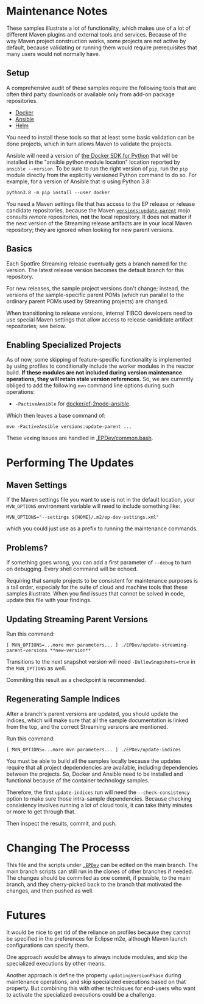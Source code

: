 # Maintenance Notes #

These samples illustrate a lot of functionality, which makes use of a
lot of different Maven plugins and external tools and
services. Because of the way Maven project construction works, some
projects are not active by default, because validating or running them
would require prerequisites that many users would not normally
have.

## Setup ##

A comprehensive audit of these samples require the following
tools that are often third party downloads or available only from
add-on package repositories.

* [Docker](https://www.docker.com)
* [Ansible](https://www.ansible.com)
* [Helm](https://helm.sh)

You need to install these tools so that at least some basic validation
can be done projects, which in turn allows Maven to validate the
projects.

Ansible will need a version of
[the Docker SDK for Python](https://docker-py.readthedocs.io/en/stable/)
that will be installed in the "ansible python module location"
location reported by `ansible --version`. To be sure to run the right
version of `pip`, run the `pip` module directly from the explicitly
versioned Python command to do so. For example, for a version of
Ansible that is using Python 3.8:

    python3.8 -m pip install --user docker

You need a Maven settings file that has access to the EP release or
release candidate repositories, because the Maven
[`versions:update-parent`](https://www.mojohaus.org/versions-maven-plugin/update-parent-mojo.html)
mojo consults _remote_ repositories, **not** the local repository. It does not
matter if the next version of the Streaming release artifacts are in your
local Maven repository; they are ignored when looking for new parent versions.

## Basics ##

Each Spotfire Streaming release eventually gets a branch named for the
version. The latest release version becomes the default branch
for this repository. 

For new releases, the sample project versions don't change; instead,
the versions of the sample-specific parent POMs (which run parallel to
the ordinary parent POMs used by Streaming projects) are changed.

When transitioning to release versions, internal TIBCO developers need
to use special Maven settings that allow access to release canididate
artifact repositories; see below.

## Enabling Specialized Projects ##

As of now, some skipping of feature-specific functionality is
implemented by using profiles to conditionally include the worker
modules in the reactor build. **If these modules are not included
during version maintenance operations, they will retain stale
version references.** So, we are currently obliged to add the
following `mvn` command line options during such operations:

* `-PactiveAnsible` for [docker/ef-2node-ansible](docker/ef-2node-ansible).

Which then leaves a base command of:

    mvn -PactiveAnsible versions:update-parent ...

These vexing issues are handled in
[.EPDev/common.bash](.EPDev/common.bash).

# Performing The Updates

## Maven Settings

If the Maven settings file you want to use is not in the default
location, your `MVN_OPTIONS` environment variable will need to include
something like:

    MVN_OPTIONS="--settings ${HOME}/.m2/ep-dev-settings.xml"
    
which you could just use as a prefix to running the maintenance commands.

## Problems?

If something goes wrong, you can add a first parameter of `--debug` to
turn on debugging. Every shell command will be echoed.

Requiring that sample projects to be consistent for maintenance
purposes is a tall order, especialy for the suite of cloud and machine
tools that these samples illustrate. When you find issues that cannot
be solved in code, update this file with your findings.

## Updating Streaming Parent Versions ##

Run this command:

    [ MVN_OPTIONS=...more mvn parameters... ] ./EPDev/update-streaming-parent-versions **new-version**

Transitions to the next snapshot version will need
`-DallowSnapshots=true` in the `MVN_OPTIONS` as well.

Commiting this result as a checkpoint is recommended.

## Regenerating Sample Indices ##

After a branch's parent versions are updated, you should update the
indices, which will make sure that all the sample documentation is linked
from the top, and the correct Streaming versions are mentioned.

Run this command:

    [ MVN_OPTIONS=...more mvn parameters... ] ./EPDev/update-indices
   
You must be able to build all the samples locally because the updates
require that all project depdendencies are available, including
dependencies between the projects. So, Docker and Ansible need to
be installed and functional because of the container technology
samples.

Therefore, the first `update-indices` run will need the
`--check-consistency` option to make sure those intra-sample
dependencies. Because checking consistency involves running a lot of
cloud tools, it can take thirty minutes or more to get through that.

Then inspect the results, commit, and push.

# Changing The Processs #

This file and the scripts under [`.EPDev`](.EPDev) can be edited on
the main branch. The main branch scripts can still run in the clones of other
branches if needed.  The changes should be commited as one commit, if
possible, to the main branch, and they cherry-picked back to the
branch that motivated the changes, and then pushed as well.

# Futures #

It would be nice to get rid of the reliance on profiles because they
cannot be specified in the preferences for Eclipse m2e, although
Maven launch configurations can specify them.

One approach would be always to always include modules, and skip
the specialized executions by other means.

Another approach is define the property `updatingVersionPhase` during
maintenance operations, and skip specialized executions based on that
property. But combining this with other techniques for end-users who
want to activate the specialized executions could be a challenge.

